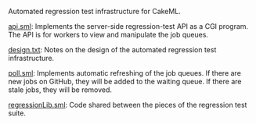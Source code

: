 Automated regression test infrastructure for CakeML.

[api.sml](api.sml):
Implements the server-side regression-test API as a CGI program.
The API is for workers to view and manipulate the job queues.

[design.txt](design.txt):
Notes on the design of the automated regression test infrastructure.

[poll.sml](poll.sml):
Implements automatic refreshing of the job queues.
If there are new jobs on GitHub, they will be added to the waiting queue.
If there are stale jobs, they will be removed.

[regressionLib.sml](regressionLib.sml):
Code shared between the pieces of the regression test suite.
